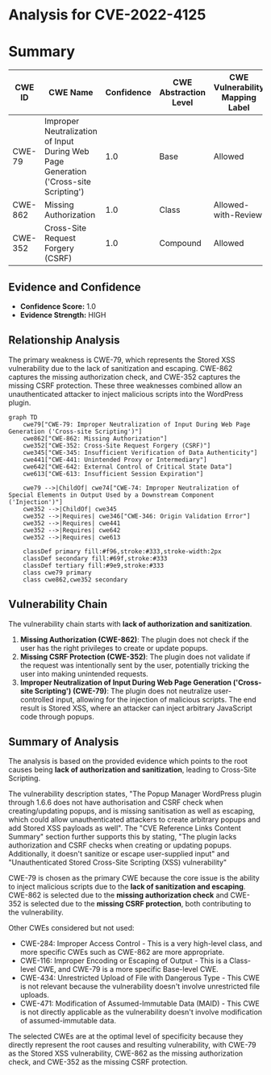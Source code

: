 # Analysis for CVE-2022-4125

# Summary
| CWE ID | CWE Name | Confidence | CWE Abstraction Level | CWE Vulnerability Mapping Label | CWE-Vulnerability Mapping Notes |
|---|---|---|---|---|---|
| CWE-79 | Improper Neutralization of Input During Web Page Generation ('Cross-site Scripting') | 1.0 | Base | Allowed | Primary CWE |
| CWE-862 | Missing Authorization | 1.0 | Class | Allowed-with-Review | Secondary Candidate |
| CWE-352 | Cross-Site Request Forgery (CSRF) | 1.0 | Compound | Allowed | Secondary Candidate |

## Evidence and Confidence

*   **Confidence Score:** 1.0
*   **Evidence Strength:** HIGH

## Relationship Analysis
The primary weakness is CWE-79, which represents the Stored XSS vulnerability due to the lack of sanitization and escaping. CWE-862 captures the missing authorization check, and CWE-352 captures the missing CSRF protection. These three weaknesses combined allow an unauthenticated attacker to inject malicious scripts into the WordPress plugin.

```mermaid
graph TD
    cwe79["CWE-79: Improper Neutralization of Input During Web Page Generation ('Cross-site Scripting')"]
    cwe862["CWE-862: Missing Authorization"]
    cwe352["CWE-352: Cross-Site Request Forgery (CSRF)"]
    cwe345["CWE-345: Insufficient Verification of Data Authenticity"]
    cwe441["CWE-441: Unintended Proxy or Intermediary"]
    cwe642["CWE-642: External Control of Critical State Data"]
    cwe613["CWE-613: Insufficient Session Expiration"]

    cwe79 -->|ChildOf| cwe74["CWE-74: Improper Neutralization of Special Elements in Output Used by a Downstream Component ('Injection')"]
    cwe352 -->|ChildOf| cwe345
    cwe352 -->|Requires| cwe346["CWE-346: Origin Validation Error"]
    cwe352 -->|Requires| cwe441
    cwe352 -->|Requires| cwe642
    cwe352 -->|Requires| cwe613
    
    classDef primary fill:#f96,stroke:#333,stroke-width:2px
    classDef secondary fill:#69f,stroke:#333
    classDef tertiary fill:#9e9,stroke:#333
    class cwe79 primary
    class cwe862,cwe352 secondary
```

## Vulnerability Chain
The vulnerability chain starts with **lack of authorization and sanitization**.
1.  **Missing Authorization (CWE-862)**: The plugin does not check if the user has the right privileges to create or update popups.
2.  **Missing CSRF Protection (CWE-352)**: The plugin does not validate if the request was intentionally sent by the user, potentially tricking the user into making unintended requests.
3.  **Improper Neutralization of Input During Web Page Generation ('Cross-site Scripting') (CWE-79)**: The plugin does not neutralize user-controlled input, allowing for the injection of malicious scripts.
The end result is Stored XSS, where an attacker can inject arbitrary JavaScript code through popups.

## Summary of Analysis
The analysis is based on the provided evidence which points to the root causes being **lack of authorization and sanitization**, leading to Cross-Site Scripting.

The vulnerability description states, "The Popup Manager WordPress plugin through 1.6.6 does not have authorisation and CSRF check when creating/updating popups, and is missing sanitisation as well as escaping, which could allow unauthenticated attackers to create arbitrary popups and add Stored XSS payloads as well". The "CVE Reference Links Content Summary" section further supports this by stating, "The plugin lacks authorization and CSRF checks when creating or updating popups. Additionally, it doesn't sanitize or escape user-supplied input" and "Unauthenticated Stored Cross-Site Scripting (XSS) vulnerability"

CWE-79 is chosen as the primary CWE because the core issue is the ability to inject malicious scripts due to the **lack of sanitization and escaping**. CWE-862 is selected due to the **missing authorization check** and CWE-352 is selected due to the **missing CSRF protection**, both contributing to the vulnerability.

Other CWEs considered but not used:
*   CWE-284: Improper Access Control - This is a very high-level class, and more specific CWEs such as CWE-862 are more appropriate.
*   CWE-116: Improper Encoding or Escaping of Output - This is a Class-level CWE, and CWE-79 is a more specific Base-level CWE.
*   CWE-434: Unrestricted Upload of File with Dangerous Type - This CWE is not relevant because the vulnerability doesn't involve unrestricted file uploads.
*   CWE-471: Modification of Assumed-Immutable Data (MAID) - This CWE is not directly applicable as the vulnerability doesn't involve modification of assumed-immutable data.

The selected CWEs are at the optimal level of specificity because they directly represent the root causes and resulting vulnerability, with CWE-79 as the Stored XSS vulnerability, CWE-862 as the missing authorization check, and CWE-352 as the missing CSRF protection.